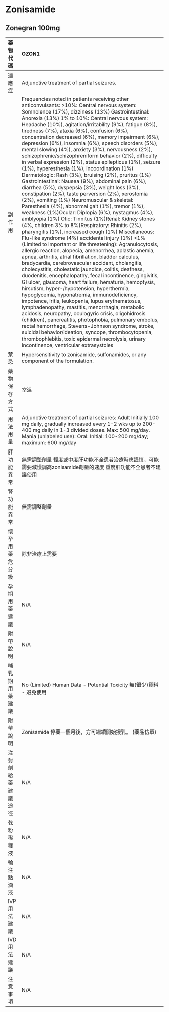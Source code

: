 # Zonisamide

## Zonegran 100mg

| 藥物代碼 | OZON1 |
| :--- | :--- |
| 適應症 | Adjunctive treatment of partial seizures. |
| 副作用 | Frequencies noted in patients receiving other anticonvulsants: &gt;10%: Central nervous system: Somnolence \(17%\), dizziness \(13%\) Gastrointestinal: Anorexia \(13%\) 1% to 10%: Central nervous system: Headache \(10%\), agitation/irritability \(9%\), fatigue \(8%\), tiredness \(7%\), ataxia \(6%\), confusion \(6%\), concentration decreased \(6%\), memory impairment \(6%\), depression \(6%\), insomnia \(6%\), speech disorders \(5%\), mental slowing \(4%\), anxiety \(3%\), nervousness \(2%\), schizophrenic/schizophreniform behavior \(2%\), difficulty in verbal expression \(2%\), status epilepticus \(1%\), seizure \(1%\), hyperesthesia \(1%\), incoordination \(1%\) Dermatologic: Rash \(3%\), bruising \(2%\), pruritus \(1%\) Gastrointestinal: Nausea \(9%\), abdominal pain \(6%\), diarrhea \(5%\), dyspepsia \(3%\), weight loss \(3%\), constipation \(2%\), taste perversion \(2%\), xerostomia \(2%\), vomiting \(1%\) Neuromuscular & skeletal: Paresthesia \(4%\), abnormal gait \(1%\), tremor \(1%\), weakness \(1%\)Ocular: Diplopia \(6%\), nystagmus \(4%\), amblyopia \(1%\) Otic: Tinnitus \(1%\)Renal: Kidney stones \(4%, children 3% to 8%\)Respiratory: Rhinitis \(2%\), pharyngitis \(1%\), increased cough \(1%\) Miscellaneous: Flu-like syndrome \(4%\) accidental injury \(1%\) &lt;1% \(Limited to important or life threatening\): Agranulocytosis, allergic reaction, alopecia, amenorrhea, aplastic anemia, apnea, arthritis, atrial fibrillation, bladder calculus, bradycardia, cerebrovascular accident, cholangitis, cholecystitis, cholestatic jaundice, colitis, deafness, duodenitis, encephalopathy, fecal incontinence, gingivitis, GI ulcer, glaucoma, heart failure, hematuria, hemoptysis, hirsutism, hyper-/hypotension, hyperthermia, hypoglycemia, hyponatremia, immunodeficiency, impotence, iritis, leukopenia, lupus erythematosus, lymphadenopathy, mastitis, menorrhagia, metabolic acidosis, neuropathy, oculogyric crisis, oligohidrosis \(children\), pancreatitis, photophobia, pulmonary embolus, rectal hemorrhage, Stevens-Johnson syndrome, stroke, suicidal behavior/ideation, syncope, thrombocytopenia, thrombophlebitis, toxic epidermal necrolysis, urinary incontinence, ventricular extrasystoles |
| 禁忌 | Hypersensitivity to zonisamide, sulfonamides, or any component of the formulation. |
| 藥物保存方式 | 室溫 |
| 用法用量 | Adjunctive treatment of partial seizures: Adult Initially 100 mg daily, gradually increased every 1-2 wks up to 200-400 mg daily in 1-3 divided doses. Max: 500 mg/day. Mania \(unlabeled use\): Oral: Initial: 100-200 mg/day; maximum: 600 mg/day |
| 肝功能異常 | 無需調整劑量  輕度或中度肝功能不全患者治療時應謹慎，可能需要減慢調高zonisamide劑量的速度 重度肝功能不全患者不建議使用 |
| 腎功能異常 | 無需調整劑量 |
| 懷孕用藥危分級 | 除非治療上需要 |
| 孕期用藥建議 | N/A |
| 附帶說明 | N/A |
| 哺乳期用藥建議 | No \(Limited\) Human Data - Potential Toxicity 無\(很少\)資料 - 避免使用 |
| 附帶說明 | Zonisamide 停藥一個月後，方可繼續開始授乳。 \(藥品仿單\) |
| 注射劑給藥建議途徑 | N/A |
| 乾粉稀釋液 | N/A |
| 輸注點滴液 | N/A |
| IVP 用法建議 | N/A |
| IVD 用法建議 | N/A |
| 注意事項 | N/A |

